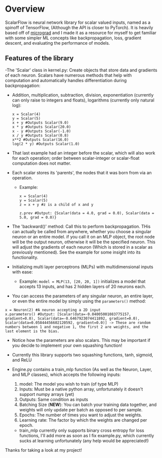# Overview

ScalarFlow is neural network library for scalar valued inputs, named as a spinoff of TensorFlow, (Although the API is closer to PyTorch). It is heavily based off of [micrograd](https://github.com/karpathy/micrograd/blob/master/micrograd/) and I made it as a resource for myself to get familiar with some simpler ML concepts like backpropagation, loss, gradient descent, and evaluating the performance of models.

## Features of the library

-The 'Scalar' class in kernel.py: Create objects that store data and gradients of each neuron. Scalars have numerous methods that help with computation and automatically handles differentiation during backpropagation:
  - Addition, multiplication, subtraction, division, exponentiation (currently can only raise to integers and floats), logarithms (currently only natural log):
    ```
    x = Scalar(4)
    y = Scalar(5)
    x + y #Outputs Scalar(9.0)
    x * y #Outputs Scalar(20.0)
    x - y #Outputs Scalar(-1.0)
    x / y #Outputs Scalar(0.8)
    x**2 #Outputs Scalar(16.0)
    log(2 * y) #Outputs Scalar(1.0)
    ```
  - That last example had an integer before the scalar, which will also work for each operation; order between scalar-integer or scalar-float computation does not matter.
  
  - Each scalar stores its 'parents', the nodes that it was born from via an operation.
    - Example:
      ```
      x = Scalar(4)
      y = Scalar(5)
      z = x + y #z is a child of x and y

      z.prev #Output: {Scalar(data = 4.0, grad = 0.0), Scalar(data = 5.0, grad = 0.0)} 
      ```
- The 'backward()' method: Call this to perform backpropagation. THis can actually be called from anywhere, whether you choose a singular neuron or an entire model. if you call it on an MLP object, the root node will be the output neuron, otherwise it will be   the specified neuron. This will adjust the gradients of each neuron (Which is stored in a scalar as previously mentioned). See the example for some insight into its functionality. 
      
- Initializing multi layer perceptrons (MLPs) with multidimensional inputs with ease:
  - Example: `model = MLP(13, [20, 20, 1])` initializes a model that accepts 13 inputs, and has 2 hidden layers of 20 neurons each.

- You can access the parameters of any singular neuron, an entire layer, or even the entire model by simply using the `parameters()` method:
```
x = Neuron(2) #A neuron accepting a 2D input
x.parameters() #Output: [Scalar(data=-0.04005001083775157, gradient=0.0), Scalar(data=-0.6467923074411892, gradient=0.0), Scalar(data=0.05844456602120592, gradient=0.0)] -> These are random numbers between 1 and negative 1, the first 2 are weights, and the last element is the bias.
```
- Notice how the parameters are also scalars. This may be important if you decide to implement your own squashing function!

- Currently this library supports two squashing functions, tanh, sigmoid, and ReLU

- Engine.py contains a train_mlp function (As well as the Neuron, Layer, and MLP classes), which accepts the following inputs:
  1. model: The model you wish to train (of type MLP)
  2. Inputs: Must be a native python array, unfortunately it doesn't support numpy arrays (yet)
  3. Outputs: Same condition as inputs
  4. Batching Size (__NEW__): You can batch your training data together, and weights will only update per batch as opposed to per sample.
  5. Epochs: The number of times you want to adjust the weights.
  6. Learning rate: The factor by which the weights are changed per epoch.
  - train_mlp currently only supports binary cross entropy for loss functions, I'll add more as soon as I fix example.py, which currently sucks at learning unfortunately (any help would be appreciated!)

Thanks for taking a look at my project! 

